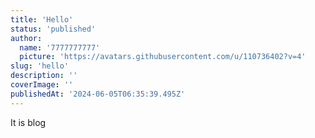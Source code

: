 ```yaml
---
title: 'Hello'
status: 'published'
author:
  name: '7777777777'
  picture: 'https://avatars.githubusercontent.com/u/110736402?v=4'
slug: 'hello'
description: ''
coverImage: ''
publishedAt: '2024-06-05T06:35:39.495Z'
---
```


It is blog